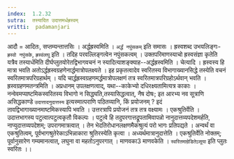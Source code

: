 ```yaml
---
index:  1.2.32
sutra:  तस्यादित उदात्तमर्धह्रस्वम्
vritti:  padamanjari
---
```


आदौ = आदितः, सप्तम्यन्तात्तसिः । अर्द्धह्रस्वमिति । `अर्द्धं नपुंसकम्` इति समासः । ह्रस्वशब्द उभयलिङ्गः-`ह्रस्वो नपुंसके`, `ह्रस्वंलघु` इति । तदिह परवल्लिङ्गत्वेन नपुंसकत्वम् । उक्तपरिमाणस्याचो ह्रस्वसंज्ञा कृतेति यत्रैव तस्यार्धमिति दीर्घप्लुतयोरेतद्विभागवचनं न स्यादित्याशङ्क्याह--अर्द्धह्रस्वमिति । चेत्यादि । ह्रस्वस्य हि मात्रा भवति अतोऽर्द्धह्रस्वग्रहणेनार्द्धमात्रोपलक्ष्यते । इह प्रकृतत्वादेव स्वरितस्य विभागाख्यानसिद्धे तस्येति वचनं स्वरितमात्रपरिग्रहार्थम् । यदि चार्द्धह्रस्वग्रहणमर्द्धमात्रोपलक्षणं तत्र स्वरितमात्रपरिग्रहोऽर्थवान् भवति ।
ह्रस्वग्रहणमतन्त्रमिति । अप्रधानम् उपलक्षणत्वाद्, यथा--काकेभ्यो दधिरक्ष्यतामित्यत्र काकाः । नन्वेवमप्याष्टमिकस्वरितस्य विभागो न सिद्ध्यति,तस्यासिद्धत्वात्, नैष दोषः; इत आरभ्य नव सूत्राणि असिद्धकाण्डे `उदात्तादनुदात्तस्य` इत्यस्मात्पराणि पठितव्यानि, किं प्रयोजनम् ? इदं तावद्विभागाख्यानमाष्टमिकस्यापि भवति । उत्तरत्रापि प्रयोजनं तत्र तत्र वक्ष्यामः ।
एकश्रुतिर्वेति । उदात्तभागस्य पटुत्वात्पटुत्वकृतौ विकल्पः । पटुत्वे हि तदुपरगात्तद्रूपतामिवापन्नो नानुदात्तव्यपदेशमर्हति, नाप्युदात्तव्यपदेशम्; उपरागमात्रत्वात् । तेन भेदतिरोधानलक्षणमैकश्रुत्यं परो भागः प्रतिपद्यते । अन्वर्थं वा एकश्रुतित्वम्, पूर्वभागश्रुतेरेकाऽभिन्नाकारा श्रुतिरस्येति कृत्वा ।
अध्यर्थमात्रानुदात्तेति । एकश्रुतिर्वेति नोक्तम्; पूर्वानुसारेण गम्यमानत्वात्, लघुना वा महतोऽनुपरगात् । माणवका3 माणवकेति । `स्वरितमाम्रेडितेऽसूया` इति प्लुतः स्वरितः ।।

